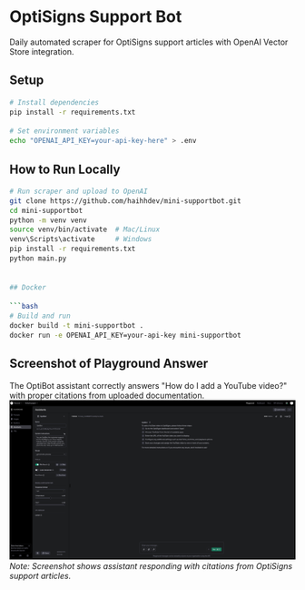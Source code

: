 # OptiSigns Support Bot

Daily automated scraper for OptiSigns support articles with OpenAI Vector Store integration.

## Setup

```bash
# Install dependencies
pip install -r requirements.txt

# Set environment variables
echo "OPENAI_API_KEY=your-api-key-here" > .env
```

## How to Run Locally

````bash
# Run scraper and upload to OpenAI
git clone https://github.com/haihhdev/mini-supportbot.git
cd mini-supportbot
python -m venv venv
source venv/bin/activate  # Mac/Linux
venv\Scripts\activate     # Windows
pip install -r requirements.txt
python main.py


## Docker

```bash
# Build and run
docker build -t mini-supportbot .
docker run -e OPENAI_API_KEY=your-api-key mini-supportbot
````

## Screenshot of Playground Answer

The OptiBot assistant correctly answers "How do I add a YouTube video?" with proper citations from uploaded documentation.
![Screenshot of Playground answer](assets/playground-answer.png)
_Note: Screenshot shows assistant responding with citations from OptiSigns support articles._
